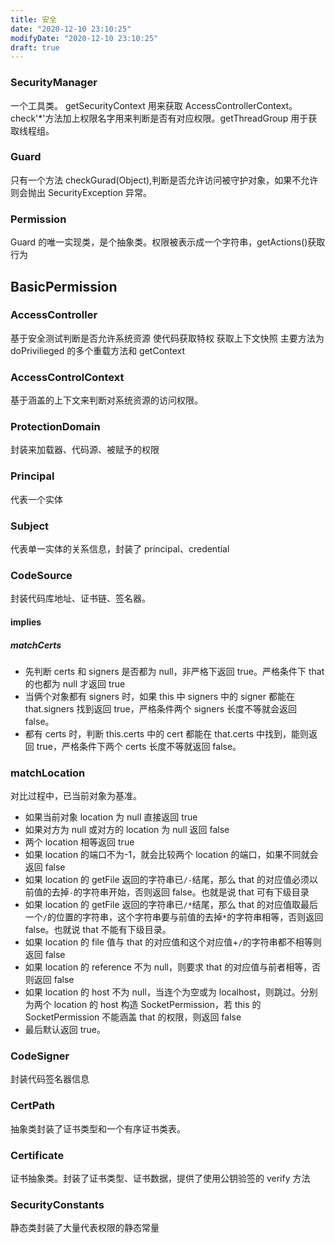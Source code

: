 ```yaml
---
title: 安全
date: "2020-12-10 23:10:25"
modifyDate: "2020-12-10 23:10:25"
draft: true
---
```


### SecurityManager

一个工具类。
getSecurityContext 用来获取 AccessControllerContext。check'\*'方法加上权限名字用来判断是否有对应权限。getThreadGroup 用于获取线程组。

### Guard

只有一个方法 checkGurad(Object),判断是否允许访问被守护对象，如果不允许则会抛出 SecurityException 异常。

### Permission

Guard 的唯一实现类，是个抽象类。权限被表示成一个字符串，getActions()获取行为

## BasicPermission

### AccessController

基于安全测试判断是否允许系统资源
使代码获取特权
获取上下文快照
主要方法为 doPrivilieged 的多个重载方法和 getContext

### AccessControlContext

基于涵盖的上下文来判断对系统资源的访问权限。

### ProtectionDomain

封装来加载器、代码源、被赋予的权限

### Principal

代表一个实体

### Subject

代表单一实体的关系信息，封装了 principal、credential

### CodeSource

封装代码库地址、证书链、签名器。

#### implies

##### matchCerts

- 先判断 certs 和 signers 是否都为 null，非严格下返回 true。严格条件下 that 的也都为 null 才返回 true
- 当俩个对象都有 signers 时，如果 this 中 signers 中的 signer 都能在 that.signers 找到返回 true，严格条件两个 signers 长度不等就会返回 false。
- 都有 certs 时，判断 this.certs 中的 cert 都能在 that.certs 中找到，能则返回 true，严格条件下两个 certs 长度不等就返回 false。

### matchLocation

对比过程中，已当前对象为基准。

- 如果当前对象 location 为 null 直接返回 true
- 如果对方为 null 或对方的 location 为 null 返回 false
- 两个 location 相等返回 true
- 如果 location 的端口不为-1，就会比较两个 location 的端口，如果不同就会返回 false
- 如果 location 的 getFile 返回的字符串已`/-`结尾，那么 that 的对应值必须以前值的去掉`-`的字符串开始，否则返回 false。也就是说 that 可有下级目录
- 如果 location 的 getFile 返回的字符串已`/*`结尾，那么 that 的对应值取最后一个`/`的位置的字符串，这个字符串要与前值的去掉`*`的字符串相等，否则返回 false。也就说 that 不能有下级目录。
- 如果 location 的 file 值与 that 的对应值和这个对应值+`/`的字符串都不相等则返回 false
- 如果 location 的 reference 不为 null，则要求 that 的对应值与前者相等，否则返回 false
- 如果 location 的 host 不为 null，当连个为空或为 localhost，则跳过。分别为两个 location 的 host 构造 SocketPermission，若 this 的 SocketPermission 不能涵盖 that 的权限，则返回 false
- 最后默认返回 true。

### CodeSigner

封装代码签名器信息

### CertPath

抽象类封装了证书类型和一个有序证书类表。

### Certificate

证书抽象类。封装了证书类型、证书数据，提供了使用公钥验签的 verify 方法

### SecurityConstants

静态类封装了大量代表权限的静态常量
